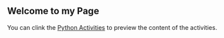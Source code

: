 ## Welcome to my Page

You can clink the [Python Activities](https://github.com/Gemar30/Python_Activities) to preview the content of the activities.


